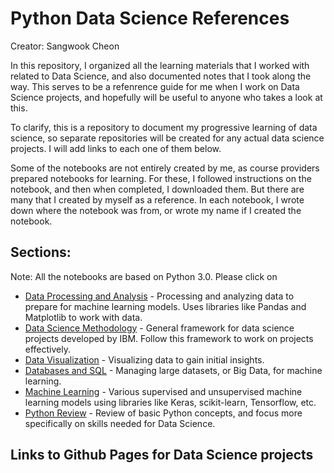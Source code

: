 # Python Data Science References 
Creator: Sangwook Cheon 

In this repository, I organized all the learning materials that I worked with related to Data Science, and also documented notes that I took along the way. This serves to be a refenrence guide for me when I work on Data Science projects, and hopefully will be useful to anyone who takes a look at this. 

To clarify, this is a repository to document my progressive learning of data science, so separate repositories will be created for any actual data science projects. I will add links to each one of them below.  

Some of the notebooks are not entirely created by me, as course providers prepared notebooks for learning. For these, I followed instructions on the notebook, and then when completed, I downloaded them. But there are many that I created by myself as a reference. In each notebook, I wrote down where the notebook was from, or wrote my name if I created the notebook.

## Sections:  
Note: All the notebooks are based on Python 3.0. Please click on 
* [Data Processing and Analysis](https://github.com/SangwookCheon/python-datascience/tree/master/Data%20Processing%20and%20Analysis) - Processing and analyzing data to prepare for machine learning models. Uses libraries like Pandas and Matplotlib to work with data.
* [Data Science Methodology](https://github.com/SangwookCheon/python-datascience/tree/master/Data%20Science%20Methodology) - General framework for data science projects developed by IBM. Follow this framework to work on projects effectively.
* [Data Visualization](https://github.com/SangwookCheon/python-datascience/tree/master/Data%20Visualization%20with%20Python) - Visualizing data to gain initial insights.
* [Databases and SQL](https://github.com/SangwookCheon/python-datascience/tree/master/Databases%20and%20SQL) - Managing large datasets, or Big Data, for machine learning.
* [Machine Learning](https://github.com/SangwookCheon/python-datascience/tree/master/Machine%20Learning) - Various supervised and unsupervised machine learning models using libraries like Keras, scikit-learn, Tensorflow, etc.
* [Python Review](https://github.com/SangwookCheon/python-datascience/tree/master/Python%20Review) - Review of basic Python concepts, and focus more specifically on skills needed for Data Science. 

## Links to Github Pages for Data Science projects
